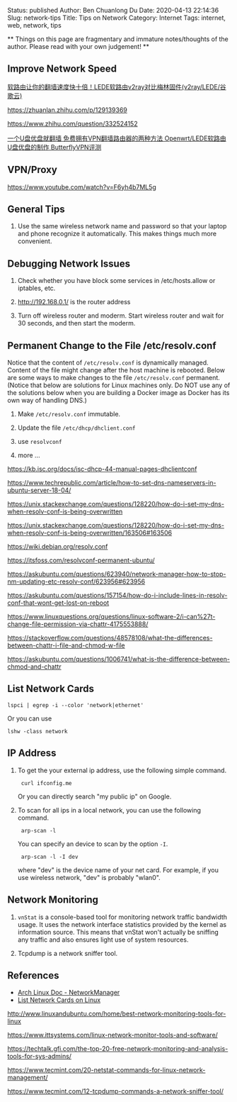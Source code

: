 Status: published
Author: Ben Chuanlong Du
Date: 2020-04-13 22:14:36
Slug: network-tips
Title: Tips on Network
Category: Internet
Tags: internet, web, network, tips

**
Things on this page are fragmentary and immature notes/thoughts of the author. 
Please read with your own judgement!
**


## Improve Network Speed

[软路由让你的翻墙速度快十倍！LEDE软路由v2ray对比梅林固件(v2ray/LEDE/谷歌云)](https://www.youtube.com/watch?v=WqSCkr8DuRI)

https://zhuanlan.zhihu.com/p/129139369

https://www.zhihu.com/question/332524152

[一个U盘优盘就翻墙 免费拥有VPN翻墙路由器的两种方法 Openwrt/LEDE软路由U盘优盘的制作 ButterflyVPN评测](https://www.youtube.com/watch?v=FeRgNwa0eOA)

## VPN/Proxy

https://www.youtube.com/watch?v=F6yh4b7ML5g

## General Tips

1. Use the same wireless network name and password 
    so that your laptop and phone recognize it automatically.
    This makes things much more convenient.

## Debugging Network Issues

1. Check whether you have block some services in /etc/hosts.allow or iptables, etc.

2. http://192.168.0.1/ is the router address

3. Turn off wireless router and moderm. 
    Start wireless router and wait for 30 seconds,
    and then start the moderm.

## Permanent Change to the File /etc/resolv.conf

Notice that the content of `/etc/resolv.conf` is dynamically managed. 
Content of the file might change after the host machine is rebooted. 
Below are some ways to make changes to the file `/etc/resolv.conf` permanent.
(Notice that below are solutions for Linux machines only.
Do NOT use any of the solutions below when you are building a Docker image
as Docker has its own way of handling DNS.)

1. Make `/etc/resolv.conf` immutable. 

2. Update the file `/etc/dhcp/dhclient.conf`

3. use `resolvconf`

4. more ...

https://kb.isc.org/docs/isc-dhcp-44-manual-pages-dhclientconf

https://www.techrepublic.com/article/how-to-set-dns-nameservers-in-ubuntu-server-18-04/

https://unix.stackexchange.com/questions/128220/how-do-i-set-my-dns-when-resolv-conf-is-being-overwritten

https://unix.stackexchange.com/questions/128220/how-do-i-set-my-dns-when-resolv-conf-is-being-overwritten/163506#163506

https://wiki.debian.org/resolv.conf

https://itsfoss.com/resolvconf-permanent-ubuntu/

https://askubuntu.com/questions/623940/network-manager-how-to-stop-nm-updating-etc-resolv-conf/623956#623956

https://askubuntu.com/questions/157154/how-do-i-include-lines-in-resolv-conf-that-wont-get-lost-on-reboot

https://www.linuxquestions.org/questions/linux-software-2/i-can%27t-change-file-permission-via-chattr-4175553888/

https://stackoverflow.com/questions/48578108/what-the-differences-between-chattr-i-file-and-chmod-w-file

https://askubuntu.com/questions/1006741/what-is-the-difference-between-chmod-and-chattr


## List Network Cards 

    lspci | egrep -i --color 'network|ethernet'

Or you can use 

    lshw -class network

## IP Address

1. To get the your external ip address, use the following simple command.

        curl ifconfig.me

    Or you can directly search "my public ip" on Google.

2. To scan for all ips in a local network, you can use the following command.

        arp-scan -l

    You can specify an device to scan by the option `-I`.

        arp-scan -l -I dev

    where "dev" is the device name of your net card. 
    For example, 
    if you use wireless network, "dev" is probably "wlan0".

## Network Monitoring

1. `vnStat` is a console-based tool for monitoring network traffic bandwidth usage. 
    It uses the network interface statistics provided by the kernel as information source. 
    This means that vnStat won't actually be sniffing any traffic 
    and also ensures light use of system resources. 

2. Tcpdump is a network sniffer tool.

## References

- [Arch Linux Doc - NetworkManager](https://wiki.archlinux.org/index.php/NetworkManager)
- [List Network Cards on Linux](https://www.cyberciti.biz/faq/linux-list-network-cards-command/)

http://www.linuxandubuntu.com/home/best-network-monitoring-tools-for-linux

https://www.ittsystems.com/linux-network-monitor-tools-and-software/

https://techtalk.gfi.com/the-top-20-free-network-monitoring-and-analysis-tools-for-sys-admins/

https://www.tecmint.com/20-netstat-commands-for-linux-network-management/

https://www.tecmint.com/12-tcpdump-commands-a-network-sniffer-tool/
